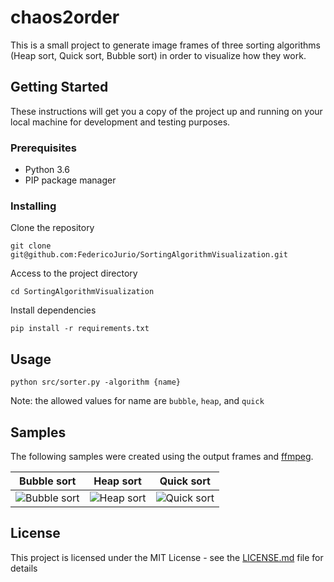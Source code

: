 # chaos2order
This is a small project to generate image frames of three sorting algorithms (Heap sort, Quick sort, Bubble sort) in order to visualize how they work.

## Getting Started
These instructions will get you a copy of the project up and running on your local machine for development and testing purposes.

### Prerequisites
- Python 3.6
- PIP package manager

### Installing
Clone the repository
```
git clone git@github.com:FedericoJurio/SortingAlgorithmVisualization.git
```

Access to the project directory
```
cd SortingAlgorithmVisualization
```
Install dependencies
```
pip install -r requirements.txt
```

## Usage
```
python src/sorter.py -algorithm {name}
```
Note: the allowed values for name are `bubble`, `heap`, and `quick`

## Samples
The following samples were created using the output frames and [ffmpeg](https://ffmpeg.org/).

| Bubble sort | Heap sort | Quick sort |
| --- | --- | --- |
| ![Bubble sort](https://github.com/FedericoJurio/chaos2order/blob/master/sample/bubble.gif) | ![Heap sort](https://github.com/FedericoJurio/chaos2order/blob/master/sample/heap.gif) | ![Quick sort](https://github.com/FedericoJurio/chaos2order/blob/master/sample/quick.gif) |

## License
This project is licensed under the MIT License - see the [LICENSE.md](LICENSE.md) file for details
